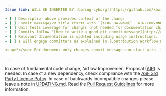 ```yaml
---
Issue link: WILL BE INSERTED BY [boring-cyborg](https://github.com/kaxil/boring-cyborg)

- [ ] Description above provides context of the change
- [ ] Commit message/PR title starts with `[AIRFLOW-NNNN]`. AIRFLOW-NNNN = JIRA ID<sup>*</sup>
- [ ] Unit tests coverage for changes (not needed for documentation changes)
- [ ] Commits follow "[How to write a good git commit message](http://chris.beams.io/posts/git-commit/)"
- [ ] Relevant documentation is updated including usage instructions.
- [ ] I will engage committers as explained in [Contribution Workflow Example](https://github.com/apache/airflow/blob/master/CONTRIBUTING.rst#contribution-workflow-example).

<sup>*</sup> For document-only changes commit message can start with `[AIRFLOW-XXXX]`.

---
```

In case of fundamental code change, Airflow Improvement Proposal ([AIP](https://cwiki.apache.org/confluence/display/AIRFLOW/Airflow+Improvements+Proposals)) is needed.
In case of a new dependency, check compliance with the [ASF 3rd Party License Policy](https://www.apache.org/legal/resolved.html#category-x).
In case of backwards incompatible changes please leave a note in [UPDATING.md](https://github.com/apache/airflow/blob/master/UPDATING.md).
Read the [Pull Request Guidelines](https://github.com/apache/airflow/blob/master/CONTRIBUTING.rst#pull-request-guidelines) for more information.
